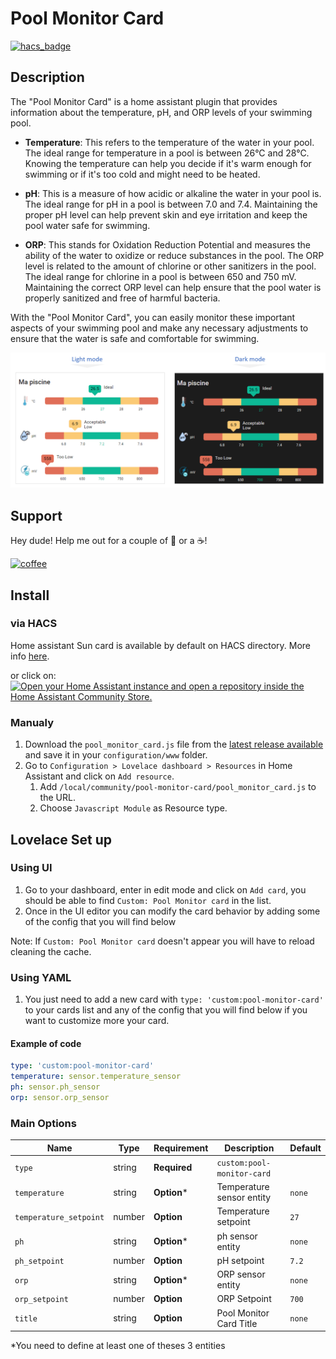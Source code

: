 # Pool Monitor Card
[![hacs_badge](https://img.shields.io/badge/HACS-Custom-41BDF5.svg?style=for-the-badge)](https://github.com/hacs/integration)

## Description
The "Pool Monitor Card" is a home assistant plugin that provides information about the temperature, pH, and ORP levels of your swimming pool. 

 - **Temperature**: This refers to the temperature of the water in your pool. The ideal range for temperature in a pool is between 26°C and 28°C.  Knowing the temperature can help you decide if it's warm enough for swimming or if it's too cold and might need to be heated.

 - **pH**: This is a measure of how acidic or alkaline the water in your pool is. The ideal range for pH in a pool is between 7.0 and 7.4. Maintaining the proper pH level can help prevent skin and eye irritation and keep the pool water safe for swimming.

 - **ORP**: This stands for Oxidation Reduction Potential and measures the ability of the water to oxidize or reduce substances in the pool. The ORP level is related to the amount of chlorine or other sanitizers in the pool.  The ideal range for chlorine in a pool is between 650 and 750 mV. Maintaining the correct ORP level can help ensure that the pool water is properly sanitized and free of harmful bacteria.

With the "Pool Monitor Card", you can easily monitor these important aspects of your swimming pool and make any necessary adjustments to ensure that the water is safe and comfortable for swimming.

![all](example/light-dark-card.png)

## Support

Hey dude! Help me out for a couple of :beers: or a :coffee:!

[![coffee](https://www.buymeacoffee.com/assets/img/custom_images/black_img.png)](https://bmc.link/wilsto)

## Install
### via HACS
Home assistant Sun card is available by default on HACS directory. More info [here](https://hacs.xyz/).

or click on: 
[![Open your Home Assistant instance and open a repository inside the Home Assistant Community Store.](https://my.home-assistant.io/badges/hacs_repository.svg)](https://my.home-assistant.io/redirect/hacs_repository/?owner=wilsto&repository=pool-monitor-card&category=plugin)



### Manualy

1. Download the `pool_monitor_card.js` file from the [latest release available](https://github.com/wilsto/pool-monitor-card/releases) and save it in your `configuration/www` folder.
1. Go to `Configuration > Lovelace dashboard > Resources` in Home Assistant and click on `Add resource`.
    1. Add `/local/community/pool-monitor-card/pool_monitor_card.js` to the URL.
    1. Choose `Javascript Module` as Resource type.


## Lovelace Set up
### Using UI
1. Go to your dashboard, enter in edit mode and click on `Add card`, you should be able to find `Custom: Pool Monitor card` in the list.
1. Once in the UI editor you can modify the card behavior by adding some of the config that you will find below

Note: If `Custom: Pool Monitor card` doesn't appear you will have to reload cleaning the cache.

### Using YAML
1. You just need to add a new card with `type: 'custom:pool-monitor-card'` to your cards list and any of the config that you will find below if you want to customize more your card.

#### Example of code
```yaml
type: 'custom:pool-monitor-card'
temperature: sensor.temperature_sensor
ph: sensor.ph_sensor
orp: sensor.orp_sensor
```

### Main Options
| Name | Type | Requirement | Description | Default |
| -------------- | ----------- | ------------ | ------------------------------------------------ | --------------------------------------------------------------------------------------------------------------------------------------------------------------------------------------------------------------------------------------------------------------------------------------------------------------------------------------------- |
| `type` | string | **Required** | `custom:pool-monitor-card` ||
| `temperature` | string | **Option*** | Temperature sensor entity |`none`|
| `temperature_setpoint` | number | **Option** |Temperature setpoint |`27`|
| `ph` | string | **Option*** | ph sensor entity |`none`|
| `ph_setpoint` | number | **Option** | pH setpoint |`7.2`|
| `orp` | string | **Option*** | ORP sensor entity |`none`|
| `orp_setpoint` | number | **Option** |ORP Setpoint |`700`|
| `title` | string | **Option** | Pool Monitor Card Title |`none`|

*You need to define at least one of theses 3 entities